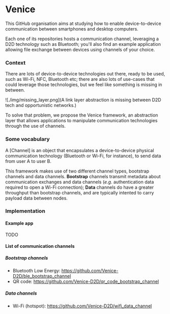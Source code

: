 # Venice

This GitHub organisation aims at studying how to enable device-to-device communication between smartphones and desktop computers.

Each one of its repositories hosts a communication channel, leveraging a D2D technology such as Bluetooth; you'll also find an example application allowing file exchange between devices using channels of your choice.


### Context

There are lots of device-to-device technologies out there, ready to be used, such as Wi-Fi, NFC, Bluetooth etc;
there are also lots of use-cases that could leverage those technologies, but we feel like something is missing in between.

![./img/missing_layer.png](A link layer abstraction is missing between D2D tech and opportunistic networks.)

To solve that problem, we propose the Venice framework, an abstraction layer that allows applications to manipulate communication technologies
through the use of channels.


### Some vocabulary

A [Channel] is an object that encapsulates a device-to-device physical communication technology (Bluetooth or Wi-Fi, for instance), to
send data from user A to user B.

This framework makes use of two different channel types, bootstrap channels and data channels.
**Bootstrap** channels transmit metadata about communication exchanges and data channels (*e.g.* authentication data required to open a Wi-Fi connection);
**Data** channels do have a greater throughput than bootstrap channels, and are typically intented to carry payload data between nodes.


### Implementation

#### Example app

TODO

#### List of communication channels

##### Bootstrap channels

* Bluetooth Low Energy: https://github.com/Venice-D2D/ble_bootstrap_channel
* QR code: https://github.com/Venice-D2D/qr_code_bootstrap_channel

##### Data channels

* Wi-Fi (hotspot): https://github.com/Venice-D2D/wifi_data_channel
